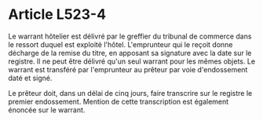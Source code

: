 # Article L523-4

Le warrant hôtelier est délivré par le greffier du tribunal de commerce dans le ressort duquel est exploité l'hôtel. L'emprunteur qui le reçoit donne décharge de la remise du titre, en apposant sa signature avec la date sur le registre. Il ne peut être délivré qu'un seul warrant pour les mêmes objets. Le warrant est transféré par l'emprunteur au prêteur par voie d'endossement daté et signé.

Le prêteur doit, dans un délai de cinq jours, faire transcrire sur le registre le premier endossement. Mention de cette transcription est également énoncée sur le warrant.
